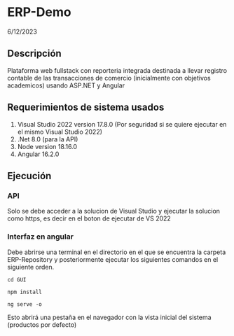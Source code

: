 # ERP-Demo
6/12/2023
## Descripción
Plataforma web fullstack con reporteria integrada destinada a llevar registro contable de las transacciones de comercio (inicialmente con objetivos academicos) usando ASP.NET y Angular

## Requerimientos de sistema usados
1. Visual Studio 2022 version 17.8.0 (Por seguridad si se quiere ejecutar en el mismo Visual Studio 2022)
2. .Net 8.0 (para la API)
3. Node version 18.16.0
4. Angular 16.2.0

## Ejecución 
### API
Solo se debe acceder a la solucion de Visual Studio y ejecutar la solucion como https, es decir en el boton de ejecutar de VS 2022

### Interfaz en angular
Debe abrirse una terminal en el directorio en el que se encuentra la carpeta ERP-Repository y posteriormente ejecutar los siguientes comandos en el siguiente orden.

```batch
cd GUI
```
```batch
npm install
```
```batch
ng serve -o
```

Esto abrirá una pestaña en el navegador con la vista inicial del sistema (productos por defecto)


